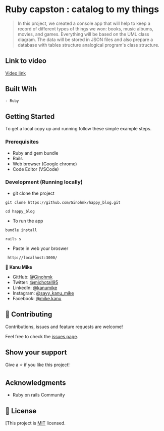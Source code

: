 # Ruby capston : catalog to my things

> In this project, we created a console app that will help to keep a record of different types of things we won: books, music albums, movies, and games. Everything will be based on the UML class diagram. The data will be stored in JSON files and also prepare a database with tables structure analogical program's class structure.

## Link to video

[Video link](https://user-images.githubusercontent.com/58771507/164481330-0c753cff-673d-402a-aede-eae68637d137.mp4)

## Built With

```bash
- Ruby
```

## Getting Started

To get a local copy up and running follow these simple example steps.

### Prerequisites

- Ruby and gem bundle
- Rails
- Web browser (Google chrome)
- Code Editor (VSCode)

### Development (Running locally)

- git clone the project

```
git clone https://github.com/Ginohmk/happy_blog.git
```

```
cd happy_blog
```

- To run the app

```
bundle install
```

```
rails s
```

- Paste in web your broswer

```
 http://localhost:3000/
```

👤 **Kanu Mike**

- GitHub: [@Ginohmk](https://github.com/Ginohmk)
- Twitter: [@michotall95](https://www.twitter.com/michotall95)
- LinkedIn: [@kanumike](https://www.linkedin.com/in/kanu-mike-497119211/)
- Instagram: [@savy_kanu_mike](https/instagram.com/savy_kanu_mike)
- Facebook: [@mike.kanu](https://www.facebook.com/mike.kanu)

## 🤝 Contributing

Contributions, issues and feature requests are welcome!

Feel free to check the [issues page](https://github.com/Ginohmk/happy_blog/issues).

## Show your support

Give a ⭐️ if you like this project!

## Acknowledgments

- Ruby on rails Community

## 📝 License

[This project is [MIT](https://github.com/Ginohmk/happy_blog/blob/dev/LICENSE) licensed.
